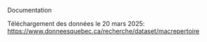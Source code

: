 Documentation

Téléchargement des données le 20 mars 2025: https://www.donneesquebec.ca/recherche/dataset/macrepertoire

